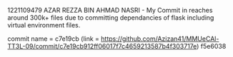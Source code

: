 1221109479 AZAR REZZA BIN AHMAD NASRI
     - My Commit in reaches around 300k+ files due to committing dependancies of flask including virtual environment files.

commit name = c7e19cb (link = https://github.com/Azizan41/MMUeCAl-TT3L-09/commit/c7e19cb912ff06017f7c4659213587b4f303717e)
              f5e6038

